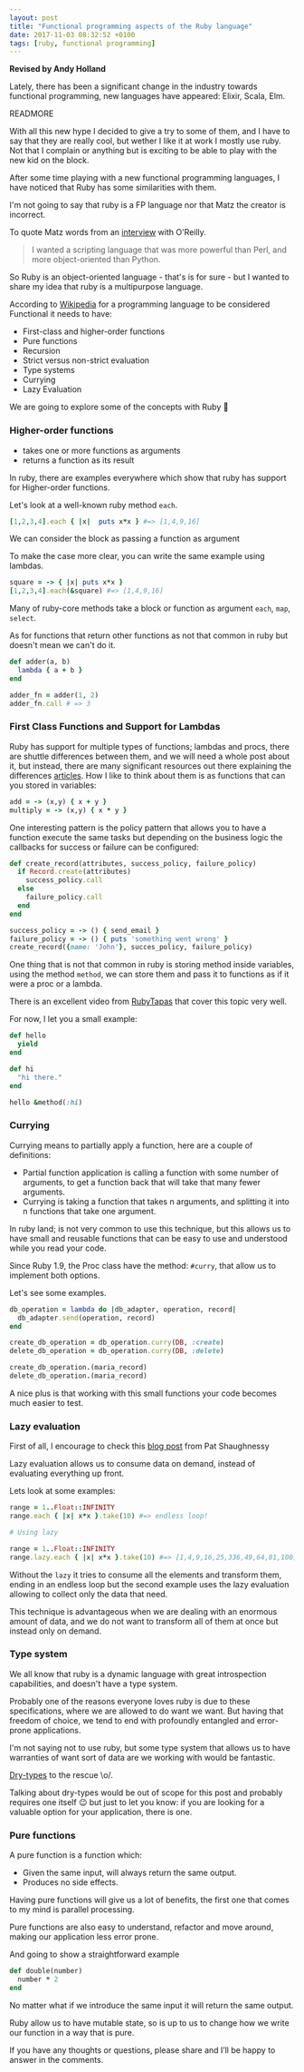 ```yaml
---
layout: post
title: "Functional programming aspects of the Ruby language"
date: 2017-11-03 08:32:52 +0100
tags: [ruby, functional programming]
---
```


**Revised by Andy Holland**

Lately, there has been a significant change in the industry towards functional programming, new languages have appeared: Elixir, Scala, Elm.

READMORE

With all this new hype I decided to give a try to some of them, and I have to say that they are really cool, but wether I like it at work I mostly use ruby. Not that I complain or anything but is exciting to be able to play with the new kid on the block.

After some time playing with a new functional programming languages, I have noticed that Ruby has some similarities with them.

I'm not going to say that ruby is a FP language nor that Matz the creator is incorrect.

To quote Matz words from an [interview](http://www.linuxdevcenter.com/pub/a/linux/2001/11/29/ruby.html) with O'Reilly.
> I wanted a scripting language that was more powerful than Perl, and more object-oriented than Python.


So Ruby is an object-oriented language - that's is for sure - but I wanted to share my idea that ruby is a multipurpose language.


According to [Wikipedia](https://en.wikipedia.org/wiki/Functional_programming) for a programming language to be considered Functional it needs to have:
- First-class and higher-order functions
- Pure functions
- Recursion
- Strict versus non-strict evaluation
- Type systems
- Currying
- Lazy Evaluation

We are going to explore some of the concepts with Ruby :gem:

### Higher-order functions
- takes one or more functions as arguments
- returns a function as its result

In ruby, there are examples everywhere which show that ruby has support for Higher-order functions.

Let's look at a well-known ruby method `each`.

```ruby
[1,2,3,4].each { |x|  puts x*x } #=> [1,4,9,16]
```

We can consider the block as passing a function as argument

To make the case more clear, you can write the same example using lambdas.

```ruby
square = -> { |x| puts x*x }
[1,2,3,4].each(&square) #=> [1,4,9,16]
```

Many of ruby-core methods take a block or function as argument `each`, `map`, `select`.

As for functions that return other functions as not that common in ruby but doesn't mean we can't do it.

```ruby
def adder(a, b)
  lambda { a + b }
end

adder_fn = adder(1, 2)
adder_fn.call # => 3
```
### First Class Functions and Support for Lambdas
Ruby has support for multiple types of functions; lambdas and procs, there are shuttle differences between them, and we will need a whole post about it, but instead, there are many significant resources out there explaining the differences [articles](http://awaxman11.github.io/blog/2013/08/05/what-is-the-difference-between-a-block/).
How I like to think about them is as functions that can you stored in variables:

```ruby
add = -> (x,y) { x + y }
multiply = -> (x,y) { x * y }
```

One interesting pattern is the policy pattern that allows you to have a function execute the same tasks but depending on the business logic the callbacks for success or failure can be configured:

```ruby
def create_record(attributes, success_policy, failure_policy)
  if Record.create(attributes)
    success_policy.call
  else
    failure_policy.call
  end
end

success_policy = -> () { send_email }
failure_policy = -> () { puts 'something went wrong' }
create_record({name: 'John'}, succes_policy, failure_policy)
```
One thing that is not that common in ruby is storing method inside variables, using the method `method`, we can store them and pass it to functions as if it were a proc or a lambda.

There is an excellent video from [RubyTapas](https://www.rubytapas.com/2012/10/17/episode-011-method-and-message/) that cover this topic very well.

For now, I let you a small example:

```ruby
def hello
  yield
end

def hi
  "hi there."
end

hello &method(:hi)
```

### Currying
Currying means to partially apply a function, here are a couple of definitions:

- Partial function application is calling a function with some number of arguments, to get a function back that will take that many fewer arguments.
- Currying is taking a function that takes n arguments, and splitting it into n functions that take one argument.

In ruby land; is not very common to use this technique, but this allows us to have small and reusable functions that can be easy to use and understood while you read your code.

Since Ruby 1.9, the Proc class have the method: `#curry`, that allow us to implement both options.

Let's see some examples.

```ruby
db_operation = lambda do |db_adapter, operation, record|
  db_adapter.send(operation, record)
end

create_db_operation = db_operation.curry(DB, :create)
delete_db_operation = db_operation.curry(DB, :delete)

create_db_operation.(maria_record)
delete_db_operation.(maria_record)
```

A nice plus is that working with this small functions your code becomes much easier to test.

### Lazy evaluation
First of all, I encourage to check this [blog post](http://patshaughnessy.net/2013/4/3/ruby-2-0-works-hard-so-you-can-be-lazy)  from Pat Shaughnessy

Lazy evaluation allows us to consume data on demand, instead of evaluating everything up front.

Lets look at some examples:

```ruby
range = 1..Float::INFINITY
range.each { |x| x*x }.take(10) #=> endless loop!

# Using lazy

range = 1..Float::INFINITY
range.lazy.each { |x| x*x }.take(10) #=> [1,4,9,16,25,336,49,64,81,100]
```

Without the `lazy` it tries to consume all the elements and transform them, ending in an endless loop but the second example uses the lazy evaluation allowing to collect only the data that need.

This technique is advantageous when we are dealing with an enormous amount of data, and we do not want to transform all of them at once but instead only on demand.

### Type system

We all know that ruby is a dynamic language with great introspection capabilities, and doesn't have a type system.

Probably one of the reasons everyone loves ruby is due to these specifications, where we are allowed to do want we want. But having that freedom of choice, we tend to end with profoundly entangled and error-prone applications.

I'm not saying not to use ruby, but some type system that allows us to have warranties of want sort of data are we working with would be fantastic.

[Dry-types](http://dry-rb.org/gems/dry-types/) to the rescue \o/.

Talking about dry-types would be out of scope for this post and probably requires one itself :wink: but just to let you know: if you are looking for a valuable option for your application, there is one.

### Pure functions

A pure function is a function which:

- Given the same input, will always return the same output.
- Produces no side effects.

Having pure functions will give us a lot of benefits, the first one that comes to my mind is parallel processing.

Pure functions are also easy to understand, refactor and move around, making our application less error prone.

And going to show a straightforward example

```ruby
def double(number)
  number * 2
end
```

No matter what if we introduce the same input it will return the same output.

Ruby allow us to have mutable state, so is up to us to change how we write our function in a way that is pure.

If you have any thoughts or questions, please share and I’ll be happy to answer in the comments.
